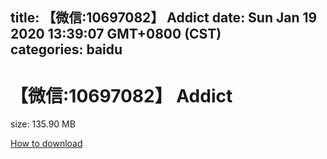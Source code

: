 
title: 【微信:10697082】 Addict
date: Sun Jan 19 2020 13:39:07 GMT+0800 (CST)    
categories: baidu
---

# 【微信:10697082】 Addict
size: 135.90 MB
 
 

[How to download](https://bpcam.bemobtrk.com/go/2ceec3aa-1ca2-46d6-b9ff-aaa5c184517c?jno=4070)